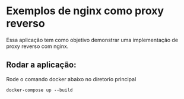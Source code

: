 # Exemplos de nginx como proxy reverso

Essa aplicação tem como objetivo demonstrar uma implementação de proxy reverso com nginx.

## Rodar a aplicação:

Rode o comando docker abaixo no diretorio principal

```
docker-compose up --build
```